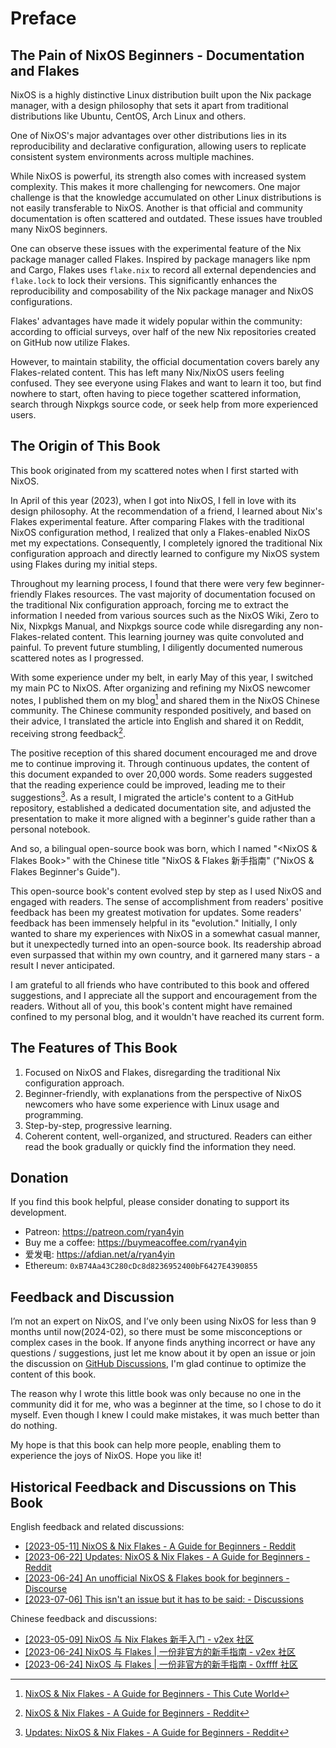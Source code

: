 # Preface

## The Pain of NixOS Beginners - Documentation and Flakes

NixOS is a highly distinctive Linux distribution built upon the Nix package manager, with a design philosophy that sets it apart from traditional distributions like Ubuntu, CentOS, Arch Linux and others.

One of NixOS's major advantages over other distributions lies in its reproducibility and declarative configuration, allowing users to replicate consistent system environments across multiple machines.

While NixOS is powerful, its strength also comes with increased system complexity. This makes it more challenging for newcomers. One major challenge is that the knowledge accumulated on other Linux distributions is not easily transferable to NixOS. Another is that official and community documentation is often scattered and outdated. These issues have troubled many NixOS beginners.

One can observe these issues with the experimental feature of the Nix package manager called Flakes. Inspired by package managers like npm and Cargo, Flakes uses `flake.nix` to record all external dependencies and `flake.lock` to lock their versions. This significantly enhances the reproducibility and composability of the Nix package manager and NixOS configurations. 

Flakes' advantages have made it widely popular within the community: according to official surveys, over half of the new Nix repositories created on GitHub now utilize Flakes. 

However, to maintain stability, the official documentation covers barely any Flakes-related content. This has left many Nix/NixOS users feeling confused. They see everyone using Flakes and want to learn it too, but find nowhere to start, often having to piece together scattered information, search through Nixpkgs source code, or seek help from more experienced users.

## The Origin of This Book

This book originated from my scattered notes when I first started with NixOS.

In April of this year (2023), when I got into NixOS, I fell in love with its design philosophy. At the recommendation of a friend, I learned about Nix's Flakes experimental feature. After comparing Flakes with the traditional NixOS configuration method, I realized that only a Flakes-enabled NixOS met my expectations. Consequently, I completely ignored the traditional Nix configuration approach and directly learned to configure my NixOS system using Flakes during my initial steps.

Throughout my learning process, I found that there were very few beginner-friendly Flakes resources. The vast majority of documentation focused on the traditional Nix configuration approach, forcing me to extract the information I needed from various sources such as the NixOS Wiki, Zero to Nix, Nixpkgs Manual, and Nixpkgs source code while disregarding any non-Flakes-related content. This learning journey was quite convoluted and painful. To prevent future stumbling, I diligently documented numerous scattered notes as I progressed.

With some experience under my belt, in early May of this year, I switched my main PC to NixOS. After organizing and refining my NixOS newcomer notes, I published them on my blog[^1] and shared them in the NixOS Chinese community. The Chinese community responded positively, and based on their advice, I translated the article into English and shared it on Reddit, receiving strong feedback[^2].

The positive reception of this shared document encouraged me and drove me to continue improving it. Through continuous updates, the content of this document expanded to over 20,000 words. Some readers suggested that the reading experience could be improved, leading me to their suggestions[^3]. As a result, I migrated the article's content to a GitHub repository, established a dedicated documentation site, and adjusted the presentation to make it more aligned with a beginner's guide rather than a personal notebook.

And so, a bilingual open-source book was born, which I named "<NixOS & Flakes Book>" with the Chinese title "NixOS & Flakes 新手指南" ("NixOS & Flakes Beginner's Guide").

This open-source book's content evolved step by step as I used NixOS and engaged with readers. The sense of accomplishment from readers' positive feedback has been my greatest motivation for updates. Some readers' feedback has been immensely helpful in its "evolution." Initially, I only wanted to share my experiences with NixOS in a somewhat casual manner, but it unexpectedly turned into an open-source book. Its readership abroad even surpassed that within my own country, and it garnered many stars - a result I never anticipated.

I am grateful to all friends who have contributed to this book and offered suggestions, and I appreciate all the support and encouragement from the readers. Without all of you, this book's content might have remained confined to my personal blog, and it wouldn't have reached its current form.

## The Features of This Book

1. Focused on NixOS and Flakes, disregarding the traditional Nix configuration approach.
2. Beginner-friendly, with explanations from the perspective of NixOS newcomers who have some experience with Linux usage and programming.
3. Step-by-step, progressive learning.
4. Coherent content, well-organized, and structured. Readers can either read the book gradually or quickly find the information they need.

## Donation

If you find this book helpful, please consider donating to support its development.

- Patreon: <https://patreon.com/ryan4yin>
- Buy me a coffee: <https://buymeacoffee.com/ryan4yin>
- 爱发电: <https://afdian.net/a/ryan4yin>
- Ethereum: `0xB74Aa43C280cDc8d8236952400bF6427E4390855`

## Feedback and Discussion

I’m not an expert on NixOS, and I’ve only been using NixOS for less than 9 months until now(2024-02), 
so there must be some misconceptions or complex cases in the book.
If anyone finds anything incorrect or have any questions / suggestions, just let me know about it by open an issue or join the discussion on [GitHub Discussions](https://github.com/ryan4yin/nixos-and-flakes-book/discussions), I'm glad continue to optimize the content of this book.

The reason why I wrote this little book was only because no one in the community did it for me, who was a beginner at the time, so I chose to do it myself.
Even though I knew I could make mistakes, it was much better than do nothing.

My hope is that this book can help more people, enabling them to experience the joys of NixOS.
Hope you like it!

## Historical Feedback and Discussions on This Book

English feedback and related discussions:

- [[2023-05-11] NixOS & Nix Flakes - A Guide for Beginners - Reddit](https://www.reddit.com/r/NixOS/comments/13dxw9d/nixos_nix_flakes_a_guide_for_beginners/)
- [[2023-06-22] Updates: NixOS & Nix Flakes - A Guide for Beginners - Reddit](https://www.reddit.com/r/NixOS/comments/14fvz1q/updates_nixos_nix_flakes_a_guide_for_beginners/)
- [[2023-06-24] An unofficial NixOS & Flakes book for beginners - Discourse](https://discourse.nixos.org/t/an-unofficial-nixos-flakes-book-for-beginners/29561)
- [[2023-07-06] This isn't an issue but it has to be said: - Discussions](https://github.com/ryan4yin/nixos-and-flakes-book/discussions/43)

Chinese feedback and discussions:

- [[2023-05-09] NixOS 与 Nix Flakes 新手入门 - v2ex 社区](https://www.v2ex.com/t/938569#reply45)
- [[2023-06-24] NixOS 与 Flakes | 一份非官方的新手指南 - v2ex 社区](https://www.v2ex.com/t/951190#reply9)
- [[2023-06-24] NixOS 与 Flakes | 一份非官方的新手指南 - 0xffff 社区](https://0xffff.one/d/1547-nixos-yu-flakes-yi-fen-fei-guan)

[^1]: [NixOS & Nix Flakes - A Guide for Beginners - This Cute World](https://thiscute.world/en/posts/nixos-and-flake-basics/)
[^2]: [NixOS & Nix Flakes - A Guide for Beginners - Reddit](https://www.reddit.com/r/NixOS/comments/13dxw9d/nixos_nix_flakes_a_guide_for_beginners/)
[^3]: [Updates: NixOS & Nix Flakes - A Guide for Beginners - Reddit](https://www.reddit.com/r/NixOS/comments/14fvz1q/comment/jp4xhj3/?context=3)
